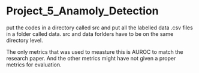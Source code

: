 # Project_5_Anamoly_Detection

put the codes in a directory called src and put all the labelled data .csv files in a folder called data. src and data forlders have to be on the same directory level.

The only metrics that was used to measture this is AUROC to match the research paper. And the other metrics might have not given a proper metrics for evaluation.
